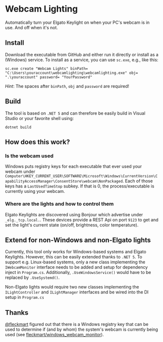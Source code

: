 # Webcam Lighting

Automatically turn your Elgato Keylight on when your PC's webcam is in use. And off when it's not.

## Install

Download the executable from GitHub and either run it directly or install as a (Windows) service.
To install as a service, you can use `sc.exe`, e.g., like this:

```shell
sc.exe create "Webcam Lights" binPath= "C:\Users\youraccount\webcamlighting\webcamlighting.exe" obj= ".\youraccount" password= "YourPassword"
```

*Hint*: The spaces after `binPath`, `obj` and `password` are required!

## Build

The tool is based on `.NET 5` and can therefore be easily build in Visual Studio or your favorite shell using:

```shell
dotnet build
```

## How does this work?

### Is the webcam used

Windows puts registry keys for each executable that ever used your webcam under `Computer\HKEY_CURRENT_USER\SOFTWARE\Microsoft\Windows\CurrentVersion\CapabilityAccessManager\ConsentStore\webcam\NonPackaged`. Each of those keys has a `LastUsedTimeStop` subkey.
If that is 0, the process/executable is currently using your webcam.

### Where are the lights and how to control them

Elgato Keylights are discovered using Bonjour which advertise under `_elg._tcp.local.`.
These devices provide a REST Api on port `9123` to get and set the light's current state (on/off, brightness, color temperature).

## Extend for non-Windows and non-Elgato lights

Currently, this tool only works for Windows-based systems and Elgato Keylights. However, this can be easily extended thanks to `.NET 5`.
To support e.g. Linux-based systems, only a new class implementing the `IWebcamMonitor` interface needs to be added and setup for dependency inject in `Program.cs`.
Additionally, `.UseWindowsService()` would have to be replaced by `.UseSystemd()`.

Non-Elgato lights would require two new classes implementing the `ILightController` and `ILightManager` interfaces and be wired into the DI setup in `Program.cs`

## Thanks

[@fleckmart](https://github.com/flecmart) figured out that there is a Windows registry key that can be used to determine if (and by whom) the system's webcam is currently being used (see [fleckmart/windows_webcam_monitor](https://github.com/flecmart/windows_webcam_monitor)).
